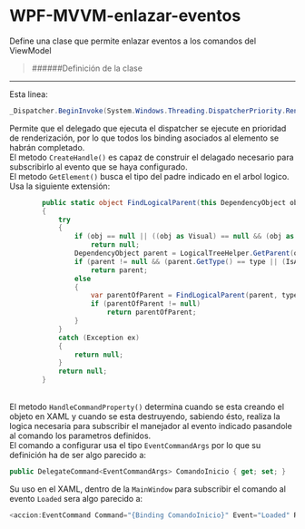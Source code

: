 # WPF-MVVM-enlazar-eventos
Define una clase que permite enlazar eventos a los comandos del ViewModel

>######Definición de la clase
***
Esta linea:
```C#
_Dispatcher.BeginInvoke(System.Windows.Threading.DispatcherPriority.Render..._
```
Permite que el delegado que ejecuta el dispatcher se ejecute en prioridad de renderización, por lo que todos los binding asociados al 
elemento se habrán completado.
</br>El metodo `CreateHandle()` es capaz de construir el delagado necesario para subscribirlo al evento que se haya configurado.
</br>El metodo `GetElement()` busca el tipo del padre indicado en el arbol logico. Usa la siguiente extensión:
```C#
        public static object FindLogicalParent(this DependencyObject obj, Type type, bool IsAssignableFrom = false)
        {
            try
            {
                if (obj == null || ((obj as Visual) == null && (obj as UIElement3D) == null))
                    return null;
                DependencyObject parent = LogicalTreeHelper.GetParent(obj);
                if (parent != null && (parent.GetType() == type || (IsAssignableFrom && type.IsAssignableFrom(parent.GetType()))))
                    return parent;
                else
                {
                    var parentOfParent = FindLogicalParent(parent, type);
                    if (parentOfParent != null)
                        return parentOfParent;
                }
            }
            catch (Exception ex)
            {
                return null;
            }
            return null;
        }
```
</br>El metodo `HandleCommandProperty()` determina cuando se esta creando el objeto en XAML y cuando se esta destruyendo, sabiendo ésto, 
realiza la logica necesaria para subscribir el manejador al evento indicado pasandole al comando los parametros definidos.
</br>El comando a configurar usa el tipo `EventCommandArgs` por lo que su definición ha de ser algo parecido a:
```C#
public DelegateCommand<EventCommandArgs> ComandoInicio { get; set; }
```

Su uso en el XAML, dentro de la ```MainWindow``` para subscribir el comando al evento ```Loaded``` sera algo parecido a:
```C#
<accion:EventCommand Command="{Binding ComandoInicio}" Event="Loaded" RegisterElementType="{x:Type vistas:MainWindow}" Parameter="{Binding ElementName=ElementoButton}" />
```
